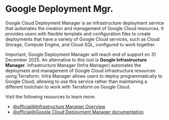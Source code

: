 # Google Deployment  Mgr.

Google Cloud Deployment Manager is an infrastructure deployment service that automates the creation and management of Google Cloud resources. It provides users with flexible template and configuration files to create deployments that have a variety of Google Cloud services, such as Cloud Storage, Compute Engine, and Cloud SQL, configured to work together. 

Important, Google Deployment Manager will reach end of support on 31 December 2025. An alternative to this tool is **Google Infrastructure Manager**. Infrastructure Manager (Infra Manager) automates the deployment and management of Google Cloud infrastructure resources using Terraform. Infra Manager allows users to deploy programmatically to Google Cloud, allowing to use this service rather than maintaining a different toolchain to work with Terraform on Google Cloud.

Visit the following resources to learn more:

- [@official@Infrastructure Manager Overview](https://cloud.google.com/infrastructure-manager/docs/overview)
- [@official@Google Cloud Deployment Manager documentation](https://cloud.google.com/deployment-manager/docs)



